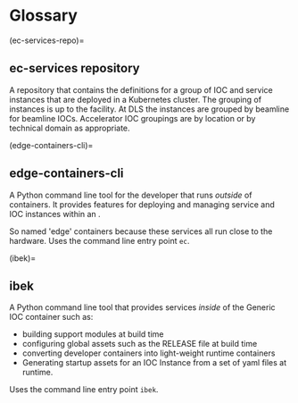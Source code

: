 
# Glossary

(ec-services-repo)=
## ec-services repository

A repository that contains the definitions for a group of IOC and service instances that are deployed in a Kubernetes cluster. The grouping of instances is up to the facility. At DLS the instances are grouped by beamline for beamline IOCs. Accelerator IOC groupings are by location or by technical domain as appropriate.

(edge-containers-cli)=
## edge-containers-cli

A Python command line tool for the developer that runs *outside* of containers. It provides features for deploying and managing service and IOC instances within an [](ec-services-repo).

So named 'edge' containers because these services all run close to the hardware. Uses the command line entry point `ec`.

(ibek)=
## ibek
A Python command line tool that provides services *inside* of the Generic IOC container such as:

- building support modules at build time
- configuring global assets such as the RELEASE file at build time
- converting developer containers into light-weight runtime containers
- Generating startup assets for an IOC Instance from a set of yaml files at runtime.

Uses the command line entry point `ibek`.
